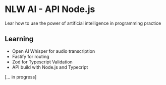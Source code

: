 # NLW AI - API Node.js

Lear how to use the power of artificial intelligence in programming practice

## Learning

- Open AI Whisper for audio transcription
- Fastify for routing
- Zod for Typescript Validation
- API build with Node.js and Typecript

[... in progress]
